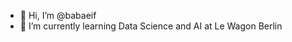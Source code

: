 - 👋 Hi, I’m @babaeif
- 🌱 I’m currently learning Data Science and AI at Le Wagon Berlin

<!---
babaeif/babaeif is a ✨ special ✨ repository because its `README.md` (this file) appears on your GitHub profile.
You can click the Preview link to take a look at your changes.
--->
